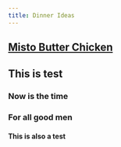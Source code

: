```yaml
---
title: Dinner Ideas
---
```


## [Misto Butter Chicken](https://cooking.nytimes.com/recipes/1019693-slow-cooker-chipotle-honey-chicken-tacos)
## This is  test
### Now is the time
### For all good men
#### This is also a test
####
